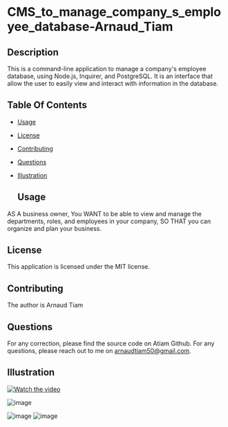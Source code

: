 # CMS_to_manage_company_s_employee_database-Arnaud_Tiam

 ## Description

  This is a command-line application to manage a company's employee database, using Node.js, Inquirer, and PostgreSQL.
  It is an interface that allow the user to easily view and interact with information in the database.

## Table Of Contents
- [Usage](#usage)
- [License](#license)
- [Contributing](#contributing)
- [Questions](#questions)
- [Illustration](#illustration)

  ## Usage
AS A business owner,
You WANT to be able to view and manage the departments, roles, and employees in your company,
SO THAT you can organize and plan your business.

  ## License
This application is licensed under the MIT license.

## Contributing
The author is Arnaud Tiam


## Questions
For any correction, please find the source code on Atiam Github. For any questions, please reach out to me on arnaudtiam50@gmail.com.


## Illustration

[![Watch the video](https://github.com/Atiam/SVG-logo-Generator_-Arnaud-Tiam/blob/main/assets/image_video/image_for_video.png)](https://drive.google.com/file/d/1whYucCByPkpfI4II8WnndpXwhHBRwcgc/view)



![image](https://github.com/Atiam/Employee_Manager-Arnaud_Tiam/blob/main/assets/images/view%20all%20department.png)


![image](https://github.com/Atiam/Employee_Manager-Arnaud_Tiam/blob/main/assets/images/view%20all%20roles.png)
![image](https://github.com/Atiam/Employee_Manager-Arnaud_Tiam/blob/main/assets/images/view%20all%20departments.png)
